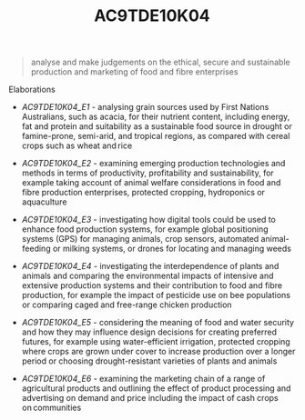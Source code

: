 ﻿---
backlinks:
- title: Learning Areas
  url: /sense/Teaching/Curriculum/v9/v9-learning-areas.html
tags: australian-curriculum
title: AC9TDE10K04
type: note
---
> analyse and make judgements on the ethical, secure and sustainable production and marketing of food and fibre enterprises

Elaborations


- _AC9TDE10K04_E1_ - analysing grain sources used by First Nations Australians, such as acacia, for their nutrient content, including energy, fat and protein and suitability as a sustainable food source in drought or famine-prone, semi-arid, and tropical regions, as compared with cereal crops such as wheat and rice

- _AC9TDE10K04_E2_ - examining emerging production technologies and methods in terms of productivity, profitability and sustainability, for example taking account of animal welfare considerations in food and fibre production enterprises, protected cropping, hydroponics or aquaculture

- _AC9TDE10K04_E3_ - investigating how digital tools could be used to enhance food production systems, for example global positioning systems (GPS) for managing animals, crop sensors, automated animal-feeding or milking systems, or drones for locating and managing weeds

- _AC9TDE10K04_E4_ - investigating the interdependence of plants and animals and comparing the environmental impacts of intensive and extensive production systems and their contribution to food and fibre production, for example the impact of pesticide use on bee populations or comparing caged and free-range chicken production

- _AC9TDE10K04_E5_ - considering the meaning of food and water security and how they may influence design decisions for creating preferred futures, for example using water-efficient irrigation, protected cropping where crops are grown under cover to increase production over a longer period or choosing drought-resistant varieties of plants and animals

- _AC9TDE10K04_E6_ - examining the marketing chain of a range of agricultural products and outlining the effect of product processing and advertising on demand and price including the impact of cash crops on communities